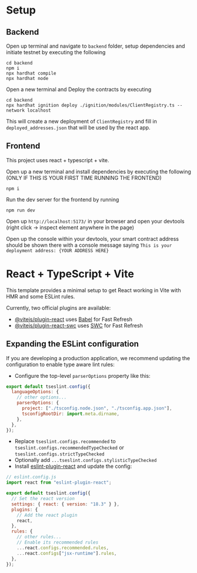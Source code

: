 # Setup

## Backend

Open up terminal and navigate to `backend` folder, setup dependencies and initiate testnet by executing the following

```
cd backend
npm i
npx hardhat compile
npx hardhat node
```

Open a new terminal and Deploy the contracts by executing

```
cd backend
npx hardhat ignition deploy ./ignition/modules/ClientRegistry.ts --network localhost
```

This will create a new deployment of `ClientRegistry` and fill in `deployed_addresses.json` that will be used by the react app.

## Frontend

This project uses react + typescript + vite.

Open up a new terminal and install dependencies by executing the following (ONLY IF THIS IS YOUR FIRST TIME RUNNING THE FRONTEND)

```
npm i
```

Run the dev server for the frontend by running

```
npm run dev
```

Open up `http://localhost:5173/` in your browser and open your devtools (right click -> inspect element anywhere in the page)

Open up the console within your devtools, your smart contract address should be shown there with a console message saying `This is your deployment address: {YOUR ADDRESS HERE}`

# React + TypeScript + Vite

This template provides a minimal setup to get React working in Vite with HMR and some ESLint rules.

Currently, two official plugins are available:

- [@vitejs/plugin-react](https://github.com/vitejs/vite-plugin-react/blob/main/packages/plugin-react/README.md) uses [Babel](https://babeljs.io/) for Fast Refresh
- [@vitejs/plugin-react-swc](https://github.com/vitejs/vite-plugin-react-swc) uses [SWC](https://swc.rs/) for Fast Refresh

## Expanding the ESLint configuration

If you are developing a production application, we recommend updating the configuration to enable type aware lint rules:

- Configure the top-level `parserOptions` property like this:

```js
export default tseslint.config({
  languageOptions: {
    // other options...
    parserOptions: {
      project: ["./tsconfig.node.json", "./tsconfig.app.json"],
      tsconfigRootDir: import.meta.dirname,
    },
  },
});
```

- Replace `tseslint.configs.recommended` to `tseslint.configs.recommendedTypeChecked` or `tseslint.configs.strictTypeChecked`
- Optionally add `...tseslint.configs.stylisticTypeChecked`
- Install [eslint-plugin-react](https://github.com/jsx-eslint/eslint-plugin-react) and update the config:

```js
// eslint.config.js
import react from "eslint-plugin-react";

export default tseslint.config({
  // Set the react version
  settings: { react: { version: "18.3" } },
  plugins: {
    // Add the react plugin
    react,
  },
  rules: {
    // other rules...
    // Enable its recommended rules
    ...react.configs.recommended.rules,
    ...react.configs["jsx-runtime"].rules,
  },
});
```
